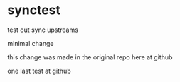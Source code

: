 # synctest
test out sync upstreams

minimal change

this change was made in the original repo here at github

one last test at github
